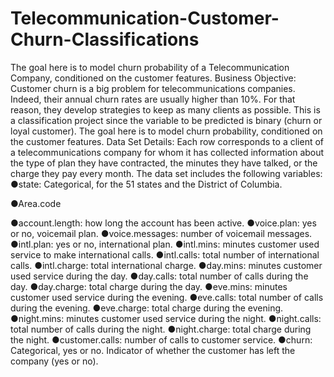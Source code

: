 # Telecommunication-Customer-Churn-Classifications
The goal here is to model churn probability of a Telecommunication Company, conditioned on the customer features.
Business Objective: Customer churn is a big problem for telecommunications companies. Indeed, their annual churn rates are usually higher than 10%. For that reason, they develop strategies to keep as many clients as possible. This is a classification project since the variable to be predicted is binary (churn or loyal customer). The goal here is to model churn probability, conditioned on the customer features.
Data Set Details: Each row corresponds to a client of a telecommunications company for whom it has collected information about the type of plan they have contracted, the minutes they have talked, or the charge they pay every month.
The data set includes the following variables:
●state: Categorical, for the 51 states and the District of Columbia.

●Area.code

●account.length: how long the account has been active.
●voice.plan: yes or no, voicemail plan.
●voice.messages: number of voicemail messages.
●intl.plan: yes or no, international plan.
●intl.mins: minutes customer used service to make international calls.
●intl.calls: total number of international calls.
●intl.charge: total international charge.
●day.mins: minutes customer used service during the day.
●day.calls: total number of calls during the day.
●day.charge: total charge during the day.
●eve.mins: minutes customer used service during the evening.
●eve.calls: total number of calls during the evening.
●eve.charge: total charge during the evening.
●night.mins: minutes customer used service during the night.
●night.calls: total number of calls during the night.
●night.charge: total charge during the night.
●customer.calls: number of calls to customer service.
●churn: Categorical, yes or no. Indicator of whether the customer has left the company (yes or no).
